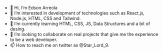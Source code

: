 - 👋 Hi, I’m Edson Arreola
- 👀 I’m interested in development of technologies such as React.js, Node.js, HTML, CSS and Tailwind.
- 🌱 I’m currently learning HTML, CSS, JS, Data Structures and a bit of desing.
- 💞️ I’m looking to collaborate on real projects that give me the experience to be a web developer.
- 📫 How to reach me on twitter as @Star_Lord_9.

<!---
eddie-99/eddie-99 is a ✨ special ✨ repository because its `README.md` (this file) appears on your GitHub profile.
You can click the Preview link to take a look at your changes.
--->
